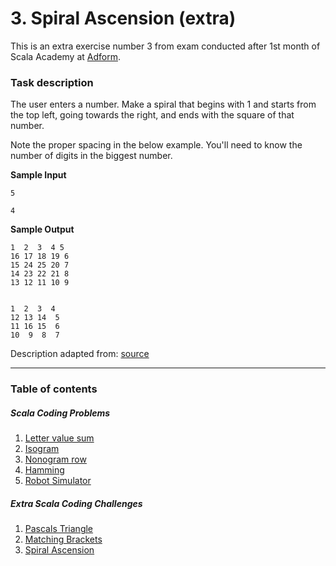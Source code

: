 # 3. Spiral Ascension (extra)

This is an extra exercise number 3 from exam conducted after 1st month of Scala Academy at [Adform](https://github.com/adform).

### Task description

The user enters a number. Make a spiral that begins with 1 and starts from the top left, going towards the right, and ends with the square of that number.

Note the proper spacing in the below example. You'll need to know the number of digits in the biggest number.

**Sample Input**
```
5

4
```

**Sample Output**
```
1  2  3  4 5
16 17 18 19 6
15 24 25 20 7
14 23 22 21 8
13 12 11 10 9


1  2  3  4
12 13 14  5
11 16 15  6
10  9  8  7
```

Description adapted from: [source](https://www.reddit.com/r/dailyprogrammer/comments/6i60lr/20170619_challenge_320_easy_spiral_ascension/)

---
### Table of contents
##### Scala Coding Problems
1. [Letter value sum](https://github.com/rafalkac02/adform-scala-academy-exam0-exercise-1)
2. [Isogram](https://github.com/rafalkac02/adform-scala-academy-exam0-exercise-2)
3. [Nonogram row](https://github.com/rafalkac02/adform-scala-academy-exam0-exercise-3)
4. [Hamming](https://github.com/rafalkac02/adform-scala-academy-exam0-exercise-4)
5. [Robot Simulator](https://github.com/rafalkac02/adform-scala-academy-exam0-exercise-5)

##### Extra Scala Coding Challenges
1. [Pascals Triangle](https://github.com/rafalkac02/adform-scala-academy-exam0-extra-1)
2. [Matching Brackets](https://github.com/rafalkac02/adform-scala-academy-exam0-extra-2)
3. [Spiral Ascension](https://github.com/rafalkac02/adform-scala-academy-exam0-extra-3)